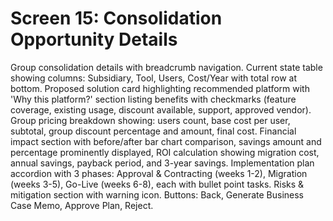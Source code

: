 # Screen 15: Consolidation Opportunity Details

Group consolidation details with breadcrumb navigation. Current state table showing columns: Subsidiary, Tool, Users, Cost/Year with total row at bottom. Proposed solution card highlighting recommended platform with 'Why this platform?' section listing benefits with checkmarks (feature coverage, existing usage, discount available, support, approved vendor). Group pricing breakdown showing: users count, base cost per user, subtotal, group discount percentage and amount, final cost. Financial impact section with before/after bar chart comparison, savings amount and percentage prominently displayed, ROI calculation showing migration cost, annual savings, payback period, and 3-year savings. Implementation plan accordion with 3 phases: Approval & Contracting (weeks 1-2), Migration (weeks 3-5), Go-Live (weeks 6-8), each with bullet point tasks. Risks & mitigation section with warning icon. Buttons: Back, Generate Business Case Memo, Approve Plan, Reject.

